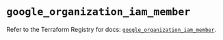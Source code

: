 # `google_organization_iam_member`

Refer to the Terraform Registry for docs: [`google_organization_iam_member`](https://registry.terraform.io/providers/hashicorp/google-beta/6.50.0/docs/resources/google_organization_iam_member).
